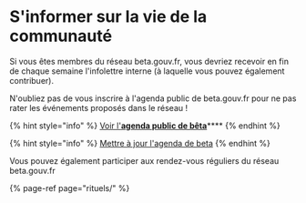 # S'informer sur la vie de la communauté

Si vous êtes membres du réseau beta.gouv.fr, vous devriez recevoir en fin de chaque semaine l'infolettre interne \(à laquelle vous pouvez également contribuer\).

N'oubliez pas de vous inscrire à l'agenda public de beta.gouv.fr pour ne pas rater les événements proposés dans le réseau !

{% hint style="info" %}
[Voir l'**agenda public de bêta**](https://calendar.google.com/calendar/u/1?cid=MGllb25xYXAxcjVqZWFsNXVnZXVob292bGdAZ3JvdXAuY2FsZW5kYXIuZ29vZ2xlLmNvbQ)\*\*\*\*
{% endhint %}

{% hint style="info" %}
[Mettre à jour l'agenda de beta](https://airtable.com/shrWvcUAOJqllVqtj)
{% endhint %}

Vous pouvez également participer aux rendez-vous réguliers du réseau beta.gouv.fr

{% page-ref page="rituels/" %}



